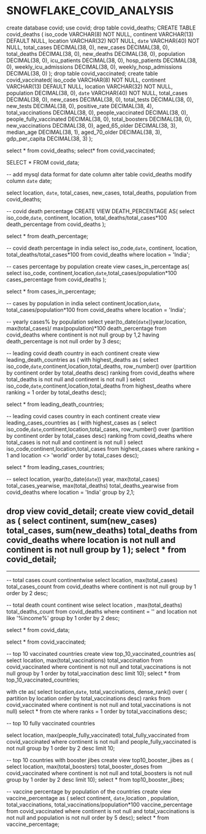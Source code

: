 # SNOWFLAKE_COVID_ANALYSIS
create database covid;
use covid;
drop table covid_deaths;
CREATE TABLE covid_deaths (
	iso_code VARCHAR(8) NOT NULL, 
	continent VARCHAR(13) DEFAULT NULL, 
	location VARCHAR(32) NOT NULL, 
	`date` VARCHAR(40) NOT NULL, 
	total_cases DECIMAL(38, 0), 
	new_cases DECIMAL(38, 0), 
	total_deaths DECIMAL(38, 0), 
	new_deaths DECIMAL(38, 0), 
  	population DECIMAL(38, 0), 
	icu_patients DECIMAL(38, 0), 
	hosp_patients DECIMAL(38, 0), 
	weekly_icu_admissions DECIMAL(38, 0), 
	weekly_hosp_admissions DECIMAL(38, 0)
);
	drop table covid_vaccinated;
    create table covid_vaccinated(
    iso_code VARCHAR(8) NOT NULL, 
	continent VARCHAR(13) DEFAULT NULL, 
	location VARCHAR(32) NOT NULL,
    population DECIMAL(38, 0), 
	`date` VARCHAR(40) NOT NULL, 
	total_cases DECIMAL(38, 0), 
	new_cases DECIMAL(38, 0), 
    total_tests DECIMAL(38, 0), 
	new_tests DECIMAL(38, 0), 
	positive_rate DECIMAL(38, 4), 
	total_vaccinations DECIMAL(38, 0), 
	people_vaccinated DECIMAL(38, 0), 
	people_fully_vaccinated DECIMAL(38, 0), 
	total_boosters DECIMAL(38, 0), 
	new_vaccinations DECIMAL(38, 0), 
	aged_65_older DECIMAL(38, 3), 
    median_age DECIMAL(38, 1), 
	aged_70_older DECIMAL(38, 3), 
    gdp_per_capita DECIMAL(38, 3)
);
	
select * from covid_deaths;
select* from covid_vaccinated;






SELECT * FROM covid_data;

-- add mysql data format for date column
alter table covid_deaths
modify column `date` date;

select location,  `date`, total_cases, new_cases, total_deaths, population
from covid_deaths;

-- covid death percentage 
CREATE VIEW DEATH_PERCENTAGE AS(
select iso_code,`date`, continent, location, total_deaths/total_cases*100 death_percentage
from covid_deaths
);

select * from death_percentage;

-- covid death percentage in india
select iso_code,`date`, continent, location, total_deaths/total_cases*100
from covid_deaths
where location = 'India';


-- cases percentage by population
create view cases_in_percentage as(
select iso_code, continent,location,`date`,total_cases/population*100 cases_percentage
from covid_deaths
);

select * from cases_in_percentage;

-- cases by population in india
select continent,location,`date`, total_cases/population*100 
from covid_deaths
where location = 'India';

-- yearly cases% by population
select year(to_date(`date`))year,location, max(total_cases)/ max(population)*100 death_percentage
from covid_deaths
where continent is not null
group by 1,2
having death_percentage is not null 
order by 3 desc;


-- leading covid death country in each continent 
create view  leading_death_countries as (
with highest_deaths as (
select iso_code,`date`,continent,location,total_deaths, row_number() over (partition by continent order by total_deaths desc) ranking
from covid_deaths 
where total_deaths is not null and continent is not null
)
select iso_code,`date`,continent,location,total_deaths from highest_deaths where ranking = 1 
order by total_deaths desc);

select * from leading_death_countries;

-- leading covid cases country in each continent
create view leading_cases_countries as (
with highest_cases as (
select iso_code,`date`,continent,location,total_cases, row_number() over (partition by continent order by total_cases desc) ranking
from covid_deaths 
where total_cases is not null and continent is not null 
)
select iso_code,continent,location,total_cases from highest_cases where ranking = 1 and location <> 'world'
order by total_cases desc);

select * from leading_cases_countries;

--
select location, year(to_date(`date`)) year, max(total_cases) total_cases_yearwise, max(total_deaths) total_deaths_yearwise
from covid_deaths
where location = 'India' 
group by 2,1;

drop view covid_detail;
create view covid_detail as (
select continent, sum(new_cases) total_cases, sum(new_deaths) total_deaths from covid_deaths
where location is not null and continent is not null
group by 1
);
select * from covid_detail;
----
-----

-- total cases count continentwise
select location, max(total_cases) total_cases_count
from covid_deaths
where continent is not null 
group by 1
order by 2 desc;

-- total death count continent wise
select location , max(total_deaths) total_deaths_count
from covid_deaths
where continent = '' and location not like '%income%'
group by 1
order by 2 desc;

select * from covid_data;


select * from covid_vaccinated;

-- top 10 vaccinated countries
create view top_10_vaccinated_countries as(
select location, max(total_vaccinations) total_vaccination
from covid_vaccinated 
where continent is not null and total_vaccinations is not null
group by 1
order by total_vaccination desc
limit 10);
select * from top_10_vaccinated_countries;

with cte as(
select location,`date`, total_vaccinations, dense_rank() over ( partition by location order by total_vaccinations desc) ranks
from covid_vaccinated 
where continent is not null and total_vaccinations is not null)
select * from cte where ranks = 1
order by total_vaccinations desc;

-- top 10 fully vaccinated countries

select  location,  max(people_fully_vaccinated) total_fully_vaccinated
from covid_vaccinated
where continent is not null and people_fully_vaccinated is not null
group by 1
order by 2 desc
limit 10;

-- top 10 countries with booster jibes
create view top10_booster_jibes as (
select  location,  max(total_boosters) total_booster_doses
from covid_vaccinated
where continent is not null and total_boosters is not null
group by 1
order by 2 desc
limit 10);
select * from top10_booster_jibes;

-- vaccine percentage by population of the countries
create view vaccine_percentage as (
select continent, `date`,location , population, total_vaccinations, total_vaccinations/population*100  vaccine_percentage
from covid_vaccinated
where continent is not null and total_vaccinations is not null and population is not null
order by 5 desc);
select * from vaccine_percentage;
